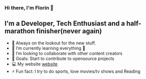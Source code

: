### Hi there, I'm Florin 👋

## I'm a Developer, Tech Enthusiast and a half-marathon finisher(never again)

- 🔭 Always on the lookout for the new stuff.
- 🌱 I’m currently learning everything 🤣
- 👯 I’m looking to collaborate with other content creators
- 🥅 Goals: Start to contribute to opensource projects
- :computer: My website [website]
- ⚡ Fun fact: I try to do sports, love movies/tv shows and Reading


[website]: https://florinrusu.me
